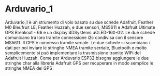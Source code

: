 # Arduvario_1
Arduvario_1 è un strumento di volo basato su due schede Adafruit, Feather M0  Bleufruit LE, Feather Huzzah, e due sensori, MS5611 e Adafruit Ultimate GPS Breakout - 66 e un display 4DSystems uOLED-160-G2.
Le due schede comunicano tra loro tramite connessione i2c condivisa con il sensore MS5611. Il GPS è connesso tramite seriale. Le due schede si scambiano i dati per poi inviare le stringhe NMEA tramite serriale, Bluetooth e molto semplicemente si può implementare la trasmissione tramite WIFi del Adafruit Huzzah.
 Come per Arduvario ESP32 bisogna aggiungere le due stringhe char alla libreria Adafruit GPS per recuperare in modo semplice le stringhe NMEA del GPS

